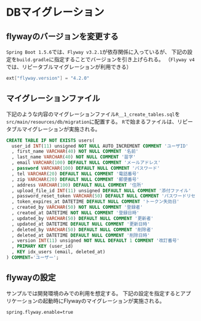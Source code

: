 # DBマイグレーション

## flywayのバージョンを変更する

`Spring Boot 1.5.6`では、`Flyway v3.2.1`が依存関係に入っているが、
下記の設定を`build.gradle`に指定することでバージョンを引き上げられる。
（`Flyway v4`では、リピータブルマイグレーションが利用できる）

```groovy
ext["flyway.version"] = "4.2.0"
```

## マイグレーションファイル

下記のような内容のマイグレーションファイル`R__1_create_tables.sql`を`src/main/resources/db/migration`に配置する。
`R`で始まるファイルは、リピータブルマイグレーションが実施される。

```sql
CREATE TABLE IF NOT EXISTS users(
  user_id INT(11) unsigned NOT NULL AUTO_INCREMENT COMMENT 'ユーザID'
  , first_name VARCHAR(40) NOT NULL COMMENT '名前'
  , last_name VARCHAR(40) NOT NULL COMMENT '苗字'
  , email VARCHAR(100) DEFAULT NULL COMMENT 'メールアドレス'
  , password VARCHAR(100) DEFAULT NULL COMMENT 'パスワード'
  , tel VARCHAR(20) DEFAULT NULL COMMENT '電話番号'
  , zip VARCHAR(20) DEFAULT NULL COMMENT '郵便番号'
  , address VARCHAR(100) DEFAULT NULL COMMENT '住所'
  , upload_file_id INT(11) unsigned DEFAULT NULL COMMENT '添付ファイル'
  , password_reset_token VARCHAR(50) DEFAULT NULL COMMENT 'パスワードリセットトークン'
  , token_expires_at DATETIME DEFAULT NULL COMMENT 'トークン失効日'
  , created_by VARCHAR(50) NOT NULL COMMENT '登録者'
  , created_at DATETIME NOT NULL COMMENT '登録日時'
  , updated_by VARCHAR(50) DEFAULT NULL COMMENT '更新者'
  , updated_at DATETIME DEFAULT NULL COMMENT '更新日時'
  , deleted_by VARCHAR(50) DEFAULT NULL COMMENT '削除者'
  , deleted_at DATETIME DEFAULT NULL COMMENT '削除日時'
  , version INT(11) unsigned NOT NULL DEFAULT 1 COMMENT '改訂番号'
  , PRIMARY KEY (user_id)
  , KEY idx_users (email, deleted_at)
) COMMENT='ユーザー';
```

## flywayの設定

サンプルでは開発環境のみでの利用を想定する。
下記の設定を指定するとアプリケーションの起動時にFlywayのマイグレーションが実施される。

```properties
spring.flyway.enable=true
```
